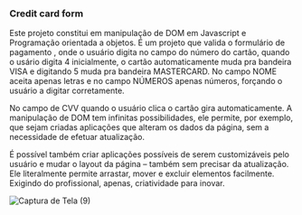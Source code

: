 ### Credit card form 

Este projeto constitui em manipulação de DOM em Javascript e Programação orientada a objetos.
É um projeto que valida o formulário de pagamento , onde o usuário digita no campo do número do cartão, quando o usário digita 4 inicialmente, o cartão automaticamente muda pra bandeira VISA e digitando 5 muda pra bandeira MASTERCARD.
No campo NOME aceita apenas letras e no campo NÚMEROS apenas números, forçando o usuário a digitar corretamente.

No campo de CVV quando o usuário clica o cartão gira automaticamente. 
A manipulação de DOM tem infinitas possibilidades, ele permite, por exemplo, que sejam criadas aplicações que alteram os dados da página, sem a necessidade de efetuar atualização.

É possível também criar aplicações possíveis de serem customizáveis pelo usuário e mudar o layout da página – também sem precisar da atualização. Ele literalmente permite arrastar, mover e excluir elementos facilmente. Exigindo do profissional, apenas, criatividade para inovar.<br>

![Captura de Tela (9)](https://user-images.githubusercontent.com/101463566/214136106-54245b75-2c88-4e54-b8fc-0419f8483207.png)
